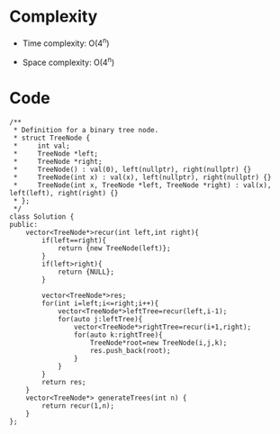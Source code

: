 # Complexity
- Time complexity: O(4<sup>n</sup>)
<!-- Add your time complexity here, e.g. $$O(n)$$ -->

- Space complexity: O(4<sup>n</sup>)
<!-- Add your space complexity here, e.g. $$O(n)$$ -->

# Code
```
/**
 * Definition for a binary tree node.
 * struct TreeNode {
 *     int val;
 *     TreeNode *left;
 *     TreeNode *right;
 *     TreeNode() : val(0), left(nullptr), right(nullptr) {}
 *     TreeNode(int x) : val(x), left(nullptr), right(nullptr) {}
 *     TreeNode(int x, TreeNode *left, TreeNode *right) : val(x), left(left), right(right) {}
 * };
 */
class Solution {
public:
    vector<TreeNode*>recur(int left,int right){
        if(left==right){
            return {new TreeNode(left)};
        }
        if(left>right){
            return {NULL};
        }

        vector<TreeNode*>res;
        for(int i=left;i<=right;i++){
            vector<TreeNode*>leftTree=recur(left,i-1);
            for(auto j:leftTree){
                vector<TreeNode*>rightTree=recur(i+1,right);
                for(auto k:rightTree){
                    TreeNode*root=new TreeNode(i,j,k);
                    res.push_back(root);
                }
            }
        }
        return res;
    }
    vector<TreeNode*> generateTrees(int n) {
        return recur(1,n);
    }
};
```
